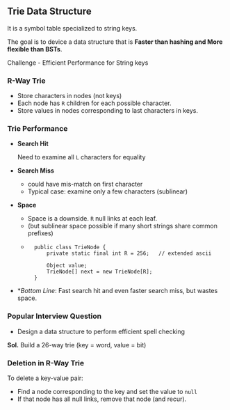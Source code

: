 ## Trie Data Structure

It is a symbol table specialized to string keys.

The goal is to device a data structure that is **Faster than hashing and More flexible than BSTs**.

Challenge - Efficient Performance for String keys

### R-Way Trie

- Store characters in nodes (not keys)
- Each node has `R` children for each possible character.
- Store values in nodes corresponding to last characters in keys.

### Trie Performance

- **Search Hit**
    
    Need to examine all `L` characters for equality

- **Search Miss**

    - could have mis-match on first character
    - Typical case: examine only a few characters (sublinear)
    
- **Space**

    - Space is a downside. `R` null links at each leaf.
    - (but sublinear space possible if many short strings share common prefixes)
    - ```
        public class TrieNode {
            private static final int R = 256;   // extended ascii

            Object value;
            TrieNode[] next = new TrieNode[R];
        }
      ```
    
- **Bottom Line*: Fast search hit and even faster search miss, but wastes space.

### Popular Interview Question

- Design a data structure to perform efficient spell checking

**Sol.** Build a 26-way trie (key = word, value = bit)

### Deletion in R-Way Trie

To delete a key-value pair:

- Find a node corresponding to the key and set the value to `null`
- If that node has all null links, remove that node (and recur).